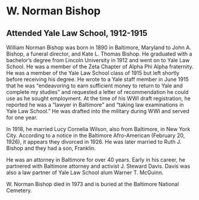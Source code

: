 # W. Norman Bishop
## Attended Yale Law School, 1912-1915

William Norman Bishop was born in 1890 in Baltimore, Maryland to John A. Bishop, a funeral director, and Kate L. Thomas Bishop. He graduated with a bachelor’s degree from Lincoln University in 1912 and went on to Yale Law School. He was a member of the Zeta Chapter of Alpha Phi Alpha fraternity. He was a member of the Yale Law School class of 1915 but left shortly before receiving his degree. He wrote to a Yale staff member in June 1915 that he was “endeavoring to earn sufficient money to return to Yale and complete my studies” and requested a letter of recommendation he could use as he sought employment. At the time of his WWI draft registration, he reported he was a “lawyer in Baltimore” and “taking law examinations in Yale Law School.” He was drafted into the military during WWI and served for one year.  

In 1918, he married Lucy Cornelia Wilson, also from Baltimore, in New York City. According to a notice in the Baltimore Afro-American (February 20, 1926), it appears they divorced in 1926. He was later married to Ruth J. Bishop and they had a son, Franklin. 

He was an attorney in Baltimore for over 40 years. Early in his career, he partnered with Baltimore attorney and activist J. Steward Davis. Davis was also a law partner of Yale Law School alum Warner T. McGuinn. 

W. Norman Bishop died in 1973 and is buried at the Baltimore National Cemetery.  
